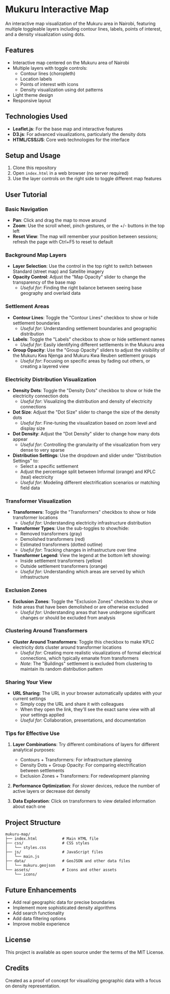 # Mukuru Interactive Map

An interactive map visualization of the Mukuru area in Nairobi, featuring multiple toggleable layers including contour lines, labels, points of interest, and a density visualization using dots.

## Features

- Interactive map centered on the Mukuru area of Nairobi
- Multiple layers with toggle controls:
  - Contour lines (choropleth)
  - Location labels
  - Points of interest with icons
  - Density visualization using dot patterns
- Light theme design
- Responsive layout

## Technologies Used

- **Leaflet.js**: For the base map and interactive features
- **D3.js**: For advanced visualizations, particularly the density dots
- **HTML/CSS/JS**: Core web technologies for the interface

## Setup and Usage

1. Clone this repository
2. Open `index.html` in a web browser (no server required)
3. Use the layer controls on the right side to toggle different map features

## User Tutorial

### Basic Navigation

- **Pan**: Click and drag the map to move around
- **Zoom**: Use the scroll wheel, pinch gestures, or the +/- buttons in the top left
- **Reset View**: The map will remember your position between sessions; refresh the page with Ctrl+F5 to reset to default

### Background Map Layers

- **Layer Selection**: Use the control in the top right to switch between Standard (street map) and Satellite imagery
- **Opacity Control**: Adjust the "Map Opacity" slider to change the transparency of the base map
  - *Useful for*: Finding the right balance between seeing base geography and overlaid data

### Settlement Areas

- **Contour Lines**: Toggle the "Contour Lines" checkbox to show or hide settlement boundaries
  - *Useful for*: Understanding settlement boundaries and geographic distribution
- **Labels**: Toggle the "Labels" checkbox to show or hide settlement names
  - *Useful for*: Easily identifying different settlements in the Mukuru area
- **Group Opacity**: Use the "Group Opacity" sliders to adjust the visibility of the Mukuru Kwa Njenga and Mukuru Kwa Reuben settlement groups
  - *Useful for*: Focusing on specific areas by fading out others, or creating a layered view

### Electricity Distribution Visualization

- **Density Dots**: Toggle the "Density Dots" checkbox to show or hide the electricity connection dots
  - *Useful for*: Visualizing the distribution and density of electricity connections
- **Dot Size**: Adjust the "Dot Size" slider to change the size of the density dots
  - *Useful for*: Fine-tuning the visualization based on zoom level and display size
- **Dot Density**: Adjust the "Dot Density" slider to change how many dots appear
  - *Useful for*: Controlling the granularity of the visualization from very dense to very sparse
- **Distribution Settings**: Use the dropdown and slider under "Distribution Settings" to:
  - Select a specific settlement
  - Adjust the percentage split between Informal (orange) and KPLC (teal) electricity
  - *Useful for*: Modeling different electrification scenarios or matching field data

### Transformer Visualization

- **Transformers**: Toggle the "Transformers" checkbox to show or hide transformer locations
  - *Useful for*: Understanding electricity infrastructure distribution
- **Transformer Types**: Use the sub-toggles to show/hide:
  - Removed transformers (gray)
  - Demolished transformers (red)
  - Estimated transformers (dotted outline)
  - *Useful for*: Tracking changes in infrastructure over time
- **Transformer Legend**: View the legend at the bottom left showing:
  - Inside settlement transformers (yellow)
  - Outside settlement transformers (orange)
  - *Useful for*: Understanding which areas are served by which infrastructure

### Exclusion Zones

- **Exclusion Zones**: Toggle the "Exclusion Zones" checkbox to show or hide areas that have been demolished or are otherwise excluded
  - *Useful for*: Understanding areas that have undergone significant changes or should be excluded from analysis

### Clustering Around Transformers

- **Cluster Around Transformers**: Toggle this checkbox to make KPLC electricity dots cluster around transformer locations
  - *Useful for*: Creating more realistic visualizations of formal electrical connections, which typically emanate from transformers
  - *Note*: The "Buildings" settlement is excluded from clustering to maintain its random distribution pattern

### Sharing Your View

- **URL Sharing**: The URL in your browser automatically updates with your current settings
  - Simply copy the URL and share it with colleagues
  - When they open the link, they'll see the exact same view with all your settings applied
  - *Useful for*: Collaboration, presentations, and documentation

### Tips for Effective Use

1. **Layer Combinations**: Try different combinations of layers for different analytical purposes:
   - Contours + Transformers: For infrastructure planning
   - Density Dots + Group Opacity: For comparing electrification between settlements
   - Exclusion Zones + Transformers: For redevelopment planning

2. **Performance Optimization**: For slower devices, reduce the number of active layers or decrease dot density

3. **Data Exploration**: Click on transformers to view detailed information about each one

## Project Structure

```
mukuru-map/
├── index.html           # Main HTML file
├── css/                 # CSS styles
│   └── styles.css
├── js/                  # JavaScript files
│   └── main.js
├── data/                # GeoJSON and other data files
│   └── mukuru.geojson
└── assets/              # Icons and other assets
    └── icons/
```

## Future Enhancements

- Add real geographic data for precise boundaries
- Implement more sophisticated density algorithms
- Add search functionality
- Add data filtering options
- Improve mobile experience

## License

This project is available as open source under the terms of the MIT License.

## Credits

Created as a proof of concept for visualizing geographic data with a focus on density representation. 